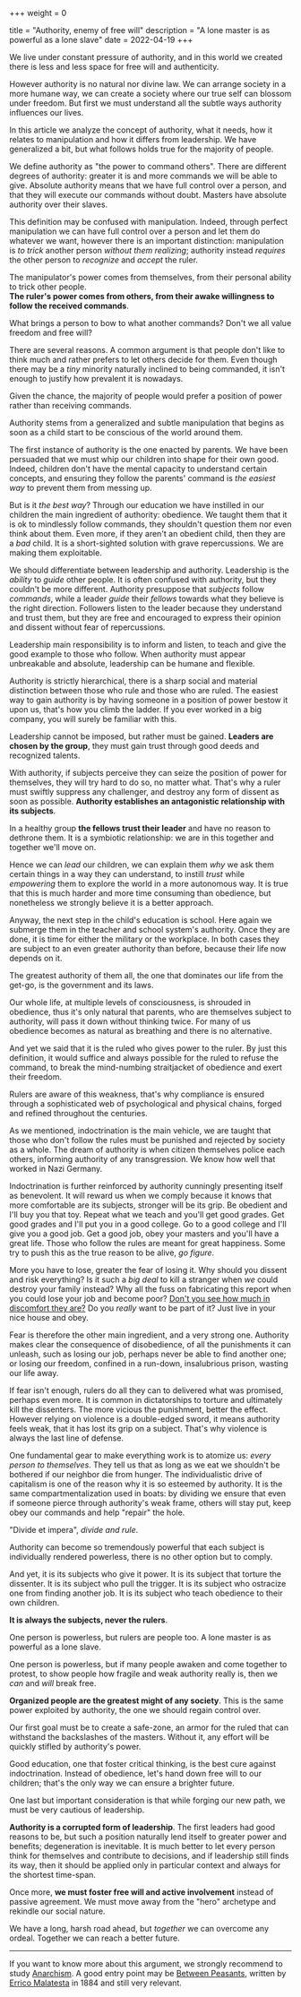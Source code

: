 +++
weight = 0

title = "Authority, enemy of free will"
description = "A lone master is as powerful as a lone slave"
date = 2022-04-19
+++

We live under constant pressure of authority, and in this world we created there is less and less space for free will and authenticity.

However authority is no natural nor divine law. We can arrange society in a more humane way, we can create a society where our true self can blossom under freedom. But first we must understand all the subtle ways authority influences our lives.

In this article we analyze the concept of authority, what it needs, how it relates to manipulation and how it differs from leadership. We have generalized a bit, but what follows holds true for the majority of people.

We define authority as "the power to command others". There are different degrees of authority: greater it is and more commands we will be able to give. Absolute authority means that we have full control over a person, and that they will execute our commands without doubt. Masters have absolute authority over their slaves.

This definition may be confused with manipulation. Indeed, through perfect manipulation we can have full control over a person and let them do whatever we want, however there is an important distinction: manipulation is *to trick* another person *without them realizing*; authority instead *requires* the other person to *recognize* and *accept* the ruler.

The manipulator's power comes from themselves, from their personal ability to trick other people.  
**The ruler's power comes from others, from their awake willingness to follow the received commands**.

What brings a person to bow to what another commands? Don't we all value freedom and free will?

There are several reasons. A common argument is that people don't like to think much and rather prefers to let others decide for them. Even though there may be a *tiny* minority naturally inclined to being commanded, it isn't enough to justify how prevalent it is nowadays.

Given the chance, the majority of people would prefer a position of power rather than receiving commands.

Authority stems from a generalized and subtle manipulation that begins as soon as a child start to be conscious of the world around them.

The first instance of authority is the one enacted by parents. We have been persuaded that we must whip our children into shape for their own good. Indeed, children don't have the mental capacity to understand certain concepts, and ensuring they follow the parents' command is *the easiest way* to prevent them from messing up.

But is it *the best way*? Through our education we have instilled in our children the main ingredient of authority: obedience. We taught them that it is ok to mindlessly follow commands, they shouldn't question them nor even think about them. Even more, if they aren't an obedient child, then they are a *bad* child. It is a short-sighted solution with grave repercussions. We are making them exploitable.

We should differentiate between leadership and authority. Leadership is the *ability* to *guide* other people. It is often confused with authority, but they couldn't be more different. Authority presuppose that *subjects* follow *commands*, while a leader *guide* their *fellows* towards what they believe is the right direction. Followers listen to the leader because they understand and trust them, but they are free and encouraged to express their opinion and dissent without fear of repercussions.

Leadership main responsibility is to inform and listen, to teach and give the good example to those who follow. When authority must appear unbreakable and absolute, leadership can be humane and flexible.

Authority is strictly hierarchical, there is a sharp social and material distinction between those who rule and those who are ruled. The easiest way to gain authority is by having someone in a position of power bestow it upon us, that's how you climb the ladder. If you ever worked in a big company, you will surely be familiar with this.

Leadership cannot be imposed, but rather must be gained. **Leaders are chosen by the group**, they must gain trust through good deeds and recognized talents.

With authority, if subjects perceive they can seize the position of power for themselves, they will try hard to do so, no matter what. That's why a ruler must swiftly suppress any challenger, and destroy any form of dissent as soon as possible. **Authority establishes an antagonistic relationship with its subjects**.  

In a healthy group **the fellows trust their leader** and have no reason to dethrone them. It is a symbiotic relationship: we are in this together and together we'll move on.

Hence we can *lead* our children, we can explain them *why* we ask them certain things in a way they can understand, to instill *trust* while *empowering* them to explore the world in a more autonomous way. It is true that this is much harder and more time consuming than obedience, but nonetheless we strongly believe it is a better approach.

Anyway, the next step in the child's education is school. Here again we submerge them in the teacher and school system's authority. Once they are done, it is time for either the military or the workplace. In both cases they are subject to an even greater authority than before, because their life now depends on it.

The greatest authority of them all, the one that dominates our life from the get-go, is the government and its laws.

Our whole life, at multiple levels of consciousness, is shrouded in obedience, thus it's only natural that parents, who are themselves subject to authority, will pass it down without thinking twice. For many of us obedience becomes as natural as breathing and there is no alternative.

And yet we said that it is the ruled who gives power to the ruler. By just this definition, it would suffice and always possible for the ruled to refuse the command, to break the mind-numbing straitjacket of obedience and exert their freedom.

Rulers are aware of this weakness, that's why compliance is ensured through a sophisticated web of psychological and physical chains, forged and refined throughout the centuries.

As we mentioned, indoctrination is the main vehicle, we are taught that those who don't follow the rules must be punished and rejected by society as a whole. The dream of authority is when citizen themselves police each others, informing authority of any transgression. We know how well that worked in Nazi Germany.

Indoctrination is further reinforced by authority cunningly presenting itself as benevolent. It will reward us when we comply because it knows that more comfortable are its subjects, stronger will be its grip. Be obedient and I'll buy you that toy. Repeat what we teach and you'll get good grades. Get good grades and I'll put you in a good college. Go to a good college and I'll give you a good job. Get a good job, obey your masters and you'll have a great life. Those who follow the rules are meant for great happiness. Some try to push this as the true reason to be alive, *go figure*.

More you have to lose, greater the fear of losing it. Why should you dissent and risk everything? Is it such a *big deal* to kill a stranger when *we* could destroy your family instead? Why all the fuss on fabricating this report when you could lose your job and become poor? [Don't you see how much in discomfort they are?](@/blog/systemic-poverty/index.md) Do you *really* want to be part of it? Just live in your nice house and obey.

Fear is therefore the other main ingredient, and a very strong one. Authority makes clear the consequence of disobedience, of all the punishments it can unleash, such as losing our job, perhaps never be able to find another one; or losing our freedom, confined in a run-down, insalubrious prison, wasting our life away.

If fear isn't enough, rulers do all they can to delivered what was promised, perhaps even more. It is common in dictatorships to torture and ultimately kill the dissenters. The more vicious the punishment, better the effect. However relying on violence is a double-edged sword, it means authority feels weak, that it has lost its grip on a subject. That's why violence is always the last line of defense.

One fundamental gear to make everything work is to atomize us: *every person to themselves*. They tell us that as long as we eat we shouldn't be bothered if our neighbor die from hunger. The individualistic drive of capitalism is one of the reason why it is so esteemed by authority. It is the same compartmentalization used in boats: by dividing we ensure that even if someone pierce through authority's weak frame, others will stay put, keep obey our commands and help "repair" the hole.

"Divide et impera", *divide and rule*.

Authority can become so tremendously powerful that each subject is individually rendered powerless, there is no other option but to comply.

And yet, it is its subjects who give it power. It is its subject that torture the dissenter. It is its subject who pull the trigger. It is its subject who ostracize one from finding another job. It is its subject who teach obedience to their own children.

**It is always the subjects, never the rulers**.

One person is powerless, but rulers are people too. A lone master is as powerful as a lone slave.

One person is powerless, but if many people awaken and come together to protest, to show people how fragile and weak authority really is, then we *can* and *will* break free.

**Organized people are the greatest might of any society**. This is the same power exploited by authority, the one we should regain control over.

Our first goal must be to create a safe-zone, an armor for the ruled that can withstand the backslashes of the masters. Without it, any effort will be quickly stifled by authority's power.

Good education, one that foster critical thinking, is the best cure against indoctrination. Instead of obedience, let's hand down free will to our children; that's the only way we can ensure a brighter future.

One last but important consideration is that while forging our new path, we must be very cautious of leadership.

**Authority is a corrupted form of leadership**. The first leaders had good reasons to be, but such a position naturally lend itself to greater power and benefits; degeneration is inevitable. It is much better to let every person think for themselves and contribute to decisions, and if leadership still finds its way, then it should be applied only in particular context and always for the shortest time-span.

Once more, **we must foster free will and active involvement** instead of passive agreement. We must move away from the "hero" archetype and rekindle our social nature.

We have a long, harsh road ahead, but *together* we can overcome any ordeal. Together we can reach a better future.

---

If you want to know more about this argument, we strongly recommend to study [Anarchism](https://en.wikipedia.org/wiki/Anarchism). A good entry point may be [Between Peasants](https://theanarchistlibrary.org/library/errico-malatesta-between-peasants), written by [Errico Malatesta](https://en.wikipedia.org/wiki/Errico_Malatesta) in 1884 and still very relevant.
